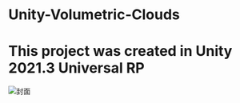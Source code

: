 # Unity-Volumetric-Clouds
# This project was created in Unity 2021.3 Universal RP

![封面](https://user-images.githubusercontent.com/129722386/234274632-ec756723-2a36-4028-a897-d5888cf8fec0.png)
